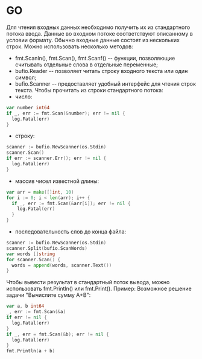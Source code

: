 # GO
Для чтения входных данных необходимо получить их из стандартного потока ввода.
Данные во входном потоке соответствуют описанному в условии формату. Обычно входные данные состоят из нескольких строк.
Можно использовать несколько методов:
* fmt.Scanln(), fmt.Scan(), fmt.Scanf() -- функции, позволяющие считывать отдельные слова в отдельные переменные;
* bufio.Reader -- позволяет читать строку входного текста или один символ;
* bufio.Scanner -- предоставляет удобный интерфейс для чтения строк текста.
Чтобы прочитать из строки стандартного потока:
* число:
```go
var number int64
if _, err := fmt.Scan(&number); err != nil {
  log.Fatal(err)
}
```
* строку:
```go
scanner := bufio.NewScanner(os.Stdin)
scanner.Scan()
if err := scanner.Err(); err != nil {
  log.Fatal(err)
}
```
* массив чисел известной длины:
```go
var arr = make([]int, 10)
for i := 0; i < len(arr); i++ {
  if _, err := fmt.Scan(&arr[i]); err != nil {
    log.Fatal(err)
  }
}
```
* последовательность слов до конца файла:
```go
scanner := bufio.NewScanner(os.Stdin)
scanner.Split(bufio.ScanWords)
var words []string
for scanner.Scan() {
  words = append(words, scanner.Text())
}
```
Чтобы вывести результат в стандартный поток вывода,
можно использовать fmt.Println() или fmt.Print().
Пример:
Возможное решение задачи "Вычислите сумму A+B":
```go
var a, b int64
_, err := fmt.Scan(&a)
if err != nil {
  log.Fatal(err)
}
if _, err = fmt.Scan(&b); err != nil {
  log.Fatal(err)
}
fmt.Println(a + b)
```
